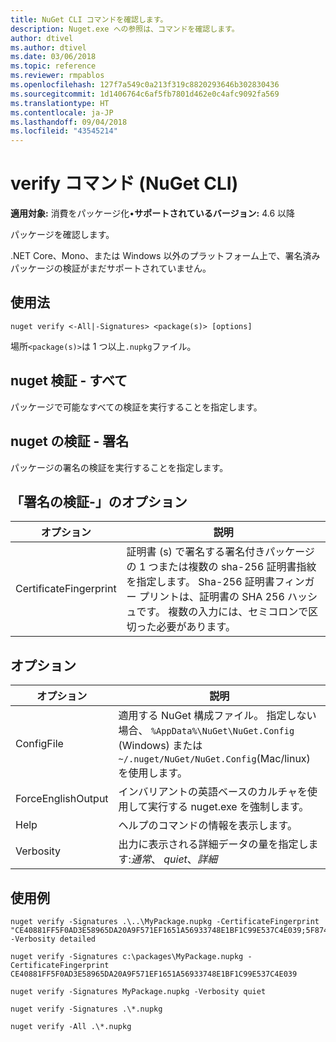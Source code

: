 ```yaml
---
title: NuGet CLI コマンドを確認します。
description: Nuget.exe への参照は、コマンドを確認します。
author: dtivel
ms.author: dtivel
ms.date: 03/06/2018
ms.topic: reference
ms.reviewer: rmpablos
ms.openlocfilehash: 127f7a549c0a213f319c8820293646b302830436
ms.sourcegitcommit: 1d1406764c6af5fb7801d462e0c4afc9092fa569
ms.translationtype: HT
ms.contentlocale: ja-JP
ms.lasthandoff: 09/04/2018
ms.locfileid: "43545214"
---
```

# <a name="verify-command-nuget-cli"></a>verify コマンド (NuGet CLI)

**適用対象:** 消費をパッケージ化&bullet;**サポートされているバージョン:** 4.6 以降

パッケージを確認します。

.NET Core、Mono、または Windows 以外のプラットフォーム上で、署名済みパッケージの検証がまだサポートされていません。

## <a name="usage"></a>使用法

```cli
nuget verify <-All|-Signatures> <package(s)> [options]
```

場所`<package(s)>`は 1 つ以上`.nupkg`ファイル。

## <a name="nuget-verify--all"></a>nuget 検証 - すべて

パッケージで可能なすべての検証を実行することを指定します。

## <a name="nuget-verify--signatures"></a>nuget の検証 - 署名

パッケージの署名の検証を実行することを指定します。

## <a name="options-for-verify--signatures"></a>「署名の検証-」のオプション

| オプション | 説明 |
| --- | --- |
| CertificateFingerprint | 証明書 (s) で署名する署名付きパッケージの 1 つまたは複数の sha-256 証明書指紋を指定します。 Sha-256 証明書フィンガー プリントは、証明書の SHA 256 ハッシュです。 複数の入力には、セミコロンで区切った必要があります。 |

## <a name="options"></a>オプション

| オプション | 説明 |
| --- | --- |
| ConfigFile | 適用する NuGet 構成ファイル。 指定しない場合、 `%AppData%\NuGet\NuGet.Config` (Windows) または`~/.nuget/NuGet/NuGet.Config`(Mac/linux) を使用します。|
| ForceEnglishOutput | インバリアントの英語ベースのカルチャを使用して実行する nuget.exe を強制します。 |
| Help | ヘルプのコマンドの情報を表示します。 |
| Verbosity | 出力に表示される詳細データの量を指定します:*通常*、 *quiet*、*詳細* |

## <a name="examples"></a>使用例

```cli
nuget verify -Signatures .\..\MyPackage.nupkg -CertificateFingerprint "CE40881FF5F0AD3E58965DA20A9F571EF1651A56933748E1BF1C99E537C4E039;5F874AAF47BCB268A19357364E7FBB09D6BF9E8A93E1229909AC5CAC865802E2" -Verbosity detailed

nuget verify -Signatures c:\packages\MyPackage.nupkg -CertificateFingerprint CE40881FF5F0AD3E58965DA20A9F571EF1651A56933748E1BF1C99E537C4E039

nuget verify -Signatures MyPackage.nupkg -Verbosity quiet

nuget verify -Signatures .\*.nupkg

nuget verify -All .\*.nupkg

```
